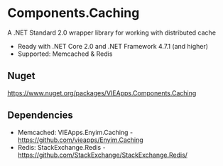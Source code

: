 # Components.Caching
A .NET Standard 2.0 wrapper library for working with distributed cache
- Ready with .NET Core 2.0 and .NET Framework 4.7.1 (and higher)
- Supported: Memcached & Redis
## Nuget
https://www.nuget.org/packages/VIEApps.Components.Caching
## Dependencies
- Memcached: VIEApps.Enyim.Caching - https://github.com/vieapps/Enyim.Caching
- Redis: StackExchange.Redis - https://github.com/StackExchange/StackExchange.Redis/

